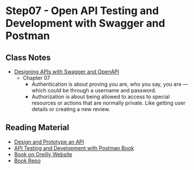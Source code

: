 # Step07 - Open API Testing and Development with Swagger and Postman

## Class Notes

- [Designing APIs with Swagger and OpenAPI](https://www.manning.com/books/designing-apis-with-swagger-and-openapi)
  - Chapter 07
    - Authentication is about proving you are, who you say, you are — which could be through a username and password.
    - Authorization is about being allowed to access to special resources or actions that are normally private. Like getting user details or creating a new review.

## Reading Material

- [Design and Prototype an API](https://www.youtube.com/watch?v=r4kb3jOSsmk&ab_channel=Postman)
- [API Testing and Development with Postman Book](https://www.packtpub.com/product/api-testing-and-development-with-postman/9781800569201)
- [Book on Oreilly Website](https://www.oreilly.com/library/view/api-testing-and/9781800569201/)
- [Book Repo](https://github.com/PacktPublishing/API-Testing-and-Development-with-Postman)
